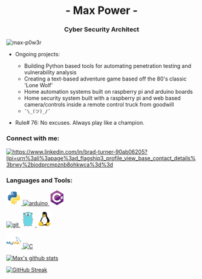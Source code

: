 <h1 align="center"> - Max Power -</h1>
<h3 align="center">Cyber Security Architect</h3>

<p align="left"> <img src="https://komarev.com/ghpvc/?username=max-p0w3r&label=Profile%20views&color=0e75b6&style=flat" alt="max-p0w3r" /> </p> 

- Ongoing projects:
    - Building Python based tools for automating penetration testing and vulnerability analysis
    - Creating a text-based adventure game based off the 80's classic 'Lone Wolf'
    - Home automation systems built on raspberry pi and arduino boards
    - Home security system built with a raspberry pi and web based camera/controls inside a remote control truck from goodwill
    - `¯\_(ツ)_/¯`

- Rule# 76: No excuses. Always play like a champion.

<h3 align="left">Connect with me:</h3>
<p align="left">
<a href="https://linkedin.com/in/https://www.linkedin.com/in/brad-turner-90ab06205?lipi=urn%3ali%3apage%3ad_flagship3_profile_view_base_contact_details%3brwy%2bjodprcmpznb8ohkwca%3d%3d" target="blank"><img align="center" src="https://raw.githubusercontent.com/rahuldkjain/github-profile-readme-generator/master/src/images/icons/Social/linked-in-alt.svg" alt="https://www.linkedin.com/in/brad-turner-90ab06205?lipi=urn%3ali%3apage%3ad_flagship3_profile_view_base_contact_details%3brwy%2bjodprcmpznb8ohkwca%3d%3d" height="30" width="40" /></a>
</p>

<h3 align="left">Languages and Tools:</h3>
<p align="left"> <a href="https://www.python.org" target="_blank" rel="noreferrer"> <img src="https://raw.githubusercontent.com/devicons/devicon/master/icons/python/python-original.svg" alt="python" width="40" height="40"/> </a> <a href="https://www.arduino.cc/" target="_blank" rel="noreferrer"> <img src="https://cdn.worldvectorlogo.com/logos/arduino-1.svg" alt="arduino" width="40" height="40"/> </a> <a href="https://www.w3schools.com/cs/" target="_blank" rel="noreferrer"> <img src="https://raw.githubusercontent.com/devicons/devicon/master/icons/csharp/csharp-original.svg" alt="csharp" width="40" height="40"/> </a>
    
<a href="https://git-scm.com/" target="_blank" rel="noreferrer"> <img src="https://www.vectorlogo.zone/logos/git-scm/git-scm-icon.svg" alt="git" width="40" height="40"/> </a> <a href="https://golang.org" target="_blank" rel="noreferrer"> <img src="https://raw.githubusercontent.com/devicons/devicon/master/icons/go/go-original.svg" alt="go" width="40" height="40"/> </a> <a href="https://www.linux.org/" target="_blank" rel="noreferrer"> <img src="https://raw.githubusercontent.com/devicons/devicon/master/icons/linux/linux-original.svg" alt="linux" width="40" height="40"/> </a> 
    
<a href="https://www.mysql.com/" target="_blank" rel="noreferrer"> <img src="https://raw.githubusercontent.com/devicons/devicon/master/icons/mysql/mysql-original-wordmark.svg" alt="mysql" width="40" height="40"/> </a> 
<a href="http://google.com" target="_blank" rel="noreferrer"> <img src="https://raw.githubusercontent.com/jmnote/z-icons/master/svg/c.svg" alt="C" width="40" height="40"/> </a> </p>


[![Max's github stats](https://github-readme-stats.vercel.app/api?username=max-p0w3r&theme=blue-green)](https://github.com/max-p0w3r/github-readme-stats)

[![GitHub Streak](https://streak-stats.demolab.com/?user=max-p0w3r&theme=blue-green)](https://git.io/streak-stats)
